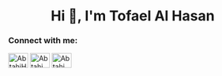 <h1 align="center">Hi 👋, I'm Tofael Al Hasan</h1>
<!--<h3 align="center">A passionate Full-Stack developer from Bangladesh</h3> -->



<!--
*AbtahiHasan/AbtahiHasan* is a ✨ special ✨ repository because its README.md (this file) appears on your GitHub profile.

Here are some ideas to get you started:

- 🔭 I’m currently working on ...
- 🌱 I’m currently learning ...
- 👯 I’m looking to collaborate on ...
- 🤔 I’m looking for help with ...
- 💬 Ask me about ...
- 📫 How to reach me: ...
- 😄 Pronouns: ...
- ⚡ Fun fact: ...
-->

<h3 align="left">Connect with me:</h3>
<p align="left">

<a href="https://www.linkedin.com/in/tofael005/" target="blank"><img align="center" src="https://raw.githubusercontent.com/rahuldkjain/github-profile-readme-generator/master/src/images/icons/Social/linked-in-alt.svg" alt="AbtahiHasan" height="30" width="40" /></a>
<a href="https://www.facebook.com/tofael005/" target="blank"><img align="center" src="https://raw.githubusercontent.com/rahuldkjain/github-profile-readme-generator/master/src/images/icons/Social/facebook.svg" alt="Abtahi hasan" height="30" width="40" /></a>
<a href="https://twitter.com/tofael005" target="blank"><img align="center" src="https://img.freepik.com/free-vector/twitter-logo-design_1035-8934.jpg?w=740&t=st=1678821284~exp=1678821884~hmac=f2cb74a77f0bdaf47caafb1b0787b2b8f5c49e75fae962a4f9e3568c6aa0a2bf" alt="Abtahi hasan" height="30" width="40" /></a>

</p>
